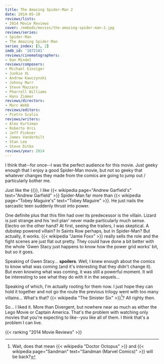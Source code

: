 ```yaml
---
title: The Amazing Spider-Man 2
date: 2014-05-10
reviews/lists:
- 2014 Movie Reviews
cover: /embeds/movies/the-amazing-spider-man-2.jpg
reviews/series:
- Spider-Man 
- The Amazing Spider-Man
series_index: [5, 2]
imdb_id: '1872181'
reviews/cinematographers:
- Dan Mindel
reviews/composers:
- Michael Einziger
- Junkie XL
- Andrew Kawczynski
- Johnny Marr
- Steve Mazzaro
- Pharrell Williams
- Hans Zimmer
reviews/directors:
- Marc Webb
reviews/editors:
- Pietro Scalia
reviews/writers:
- Alex Kurtzman
- Roberto Orci
- Jeff Pinkner
- James Vanderbilt
- Stan Lee
- Steve Ditko
reviews/year: 2014
---
```

I think that--for once--I was the perfect audience for this movie. Just geeky enough that I enjoy a good Spider-Man movie, but not so geeky that whatever changes they made from the comics are going to jump out / particularly bother me.

<!--more-->

Just like the {{<crosslink text="first one" title="The Amazing Spider-Man">}}, I like {{< wikipedia page="Andrew Garfield's" text="Andrew Garfield" >}} Spider-Man far more than {{< wikipedia page="Tobey Maguire's" text="Tobey Maguire" >}}. He just nails the sarcastic teen suddenly thrust into power.

One definite plus that this film had over its predecessor is the villain. Lizard is just strange and his 'evil plan' never made particularly much sense. Electro on the other hand? At first, seeing the trailers, I was skeptical. A dubstep powered villain? In Saints Row perhaps, but in Spider-Man? But actually, it works. {{< wikipedia "Jamie Foxx" >}} really sells the role and the fight scenes are just flat out pretty. They could have done a bit better with the whole 'Gwen Stacy just happens to know how the power grid works' bit, but so it goes.

Speaking of Gwen Stacy... **spoilers**. Well, I knew enough about the comics to know what was coming (and it's interesting that they didn't change it). But even knowing what was coming, it was still a powerful moment. It will be interesting to see what they do with it in the sequels...

Speaking of which, I'm actually rooting for them now. I just hope they can hold it together and not go the route the previous trilogy went with too many villains... What's that? {{< wikipedia "The Sinister Six" >}}[^1]? All righty then.

So... I liked it. More than Divergent, but nowhere near as much as either the Lego Movie or Captain America. That's the problem with watching only movies that you're expecting to like--you like all of them. I think that's a problem I can live.

{{< ranking "2014 Movie Reviews" >}}

[^1]: Wait, does that mean {{< wikipedia "Doctor Octopus" >}} and {{< wikipedia page="Sandman" text="Sandman (Marvel Comics)" >}} will be back?